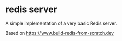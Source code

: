 # redis server

A simple implementation of a very basic Redis server.

Based on https://www.build-redis-from-scratch.dev